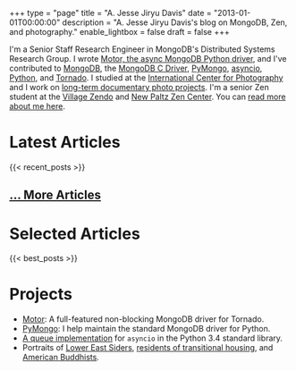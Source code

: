 +++
type = "page"
title = "A. Jesse Jiryu Davis"
date = "2013-01-01T00:00:00"
description = "A. Jesse Jiryu Davis's blog on MongoDB, Zen, and photography."
enable_lightbox = false
draft = false
+++

I'm a Senior Staff Research Engineer in MongoDB's Distributed Systems Research Group. I wrote [Motor, the async MongoDB Python driver](http://motor.readthedocs.org/), and I've contributed to [MongoDB](https://github.com/mongodb/mongo), the [MongoDB C Driver](http://mongoc.org/), [PyMongo](https://pymongo.readthedocs.io/en/stable/), [asyncio](https://docs.python.org/3/library/asyncio.html), [Python](http://python.org), and [Tornado](http://www.tornadoweb.org/). I studied at the [International Center for Photography](https://www.icp.org/school) and I work on [long-term documentary photo projects](https://portfolio.emptysqua.re/). I'm a senior Zen student at the [Village Zendo](http://villagezendo.org/) and [New Paltz Zen Center](https://www.npzc.org/). You can [read more about me here](/about/).

# Latest Articles

{{< recent_posts >}}

## [... More Articles](/all-posts/)

# Selected Articles

{{< best_posts >}}

# Projects

* [Motor](https://motor.readthedocs.org/): A full-featured non-blocking MongoDB driver for Tornado.
* [PyMongo](http://pypi.python.org/pypi/pymongo/): I help maintain the standard MongoDB driver for Python.
* [A queue implementation](https://codereview.appspot.com/7751044/) for `asyncio` in the Python 3.4 standard library.
* Portraits of [Lower East Siders](/photography/lower-east-side/), [residents of transitional housing](http://emptysqua.re/photography/homeless-shelters/), and [American Buddhists](/photography/new-york-city-zen/).
